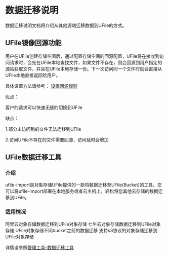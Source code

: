 # 数据迁移说明



数据迁移说明文档将介绍从其他源站迁移数据到UFile的方式。

## UFile镜像回源功能

用户在UFile创建存储空间后，通过配置存储空间的回源配置，UFile将在接收到访问请求时，会先在UFile本地查找文件，如果文件不存在，则会回源到用户指定的源站获取文件，并且在UFile本地存储一份。下一次访问同一个文件时就会直接从UFile本地直接返回给用户。

具体设置方法请参考：
[设置回源规则](https://docs.ucloud.cn/ufile/guide/mirror)

优点：

客户的请求可以快速无缝的切换到UFile

缺点：

1.部分未访问到的文件无法迁移到UFIle  

2.访问UFile不存在的文件需要回源，访问延时会增加

## UFile数据迁移工具

### 介绍
ufile-import是对象存储UFile提供的一款将数据迁移至UFile(Bucket)的工具。您可以将ufile-import部署在本地服务或者云主机上，轻松将您其他云存储的数据迁移到UFile。

### 适用情况
阿里云对象存储数据迁移到UFile对象存储
七牛云对象存储数据迁移到UFile对象存储
UFile对象存储不同bucket之前的数据迁移
支持s3协议的对象存储迁移到UFile对象存储

详情请参照[管理工具-数据迁移工具](https://docs.ucloud.cn/ufile/tools/tools/ufile_import)

